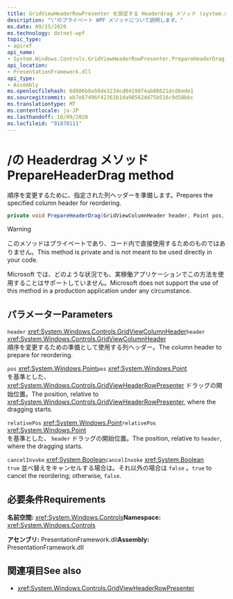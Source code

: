 ```yaml
---
title: GridViewHeaderRowPresenter を設定する Headerdrag メソッド (system.string)
description: "\"のプライベート WPF メソッドについて説明します。"
ms.date: 09/25/2020
ms.technology: dotnet-wpf
topic_type:
- apiref
api_name:
- System.Windows.Controls.GridViewHeaderRowPresenter.PrepareHeaderDrag
api_location:
- PresentationFramework.dll
api_type:
- Assembly
ms.openlocfilehash: 6d806b8a50de3234cd04198f4ab86621dcd6ede1
ms.sourcegitcommit: eb7e87496f42361b1da98562dd75b516c9d58bbc
ms.translationtype: MT
ms.contentlocale: ja-JP
ms.lasthandoff: 10/09/2020
ms.locfileid: "91878111"
---
```

# <a name="prepareheaderdrag-method"></a><span data-ttu-id="f329c-103">/の Headerdrag メソッド</span><span class="sxs-lookup"><span data-stu-id="f329c-103">PrepareHeaderDrag method</span></span>

<span data-ttu-id="f329c-104">順序を変更するために、指定された列ヘッダーを準備します。</span><span class="sxs-lookup"><span data-stu-id="f329c-104">Prepares the specified column header for reordering.</span></span>

```csharp
private void PrepareHeaderDrag(GridViewColumnHeader header, Point pos, Point relativePos, bool cancelInvoke)
```

> [!WARNING]
> <span data-ttu-id="f329c-105">このメソッドはプライベートであり、コード内で直接使用するためのものではありません。</span><span class="sxs-lookup"><span data-stu-id="f329c-105">This method is private and is not meant to be used directly in your code.</span></span>
>
> <span data-ttu-id="f329c-106">Microsoft では、どのような状況でも、実稼働アプリケーションでこの方法を使用することはサポートしていません。</span><span class="sxs-lookup"><span data-stu-id="f329c-106">Microsoft does not support the use of this method in a production application under any circumstance.</span></span>

## <a name="parameters"></a><span data-ttu-id="f329c-107">パラメーター</span><span class="sxs-lookup"><span data-stu-id="f329c-107">Parameters</span></span>

<span data-ttu-id="f329c-108">`header` <xref:System.Windows.Controls.GridViewColumnHeader></span><span class="sxs-lookup"><span data-stu-id="f329c-108">`header` <xref:System.Windows.Controls.GridViewColumnHeader></span></span>\
<span data-ttu-id="f329c-109">順序を変更するための準備として使用する列ヘッダー。</span><span class="sxs-lookup"><span data-stu-id="f329c-109">The column header to prepare for reordering.</span></span>

<span data-ttu-id="f329c-110">`pos` <xref:System.Windows.Point></span><span class="sxs-lookup"><span data-stu-id="f329c-110">`pos` <xref:System.Windows.Point></span></span>\
<span data-ttu-id="f329c-111">を基準とした、 <xref:System.Windows.Controls.GridViewHeaderRowPresenter> ドラッグの開始位置。</span><span class="sxs-lookup"><span data-stu-id="f329c-111">The position, relative to <xref:System.Windows.Controls.GridViewHeaderRowPresenter>, where the dragging starts.</span></span>

<span data-ttu-id="f329c-112">`relativePos` <xref:System.Windows.Point></span><span class="sxs-lookup"><span data-stu-id="f329c-112">`relativePos` <xref:System.Windows.Point></span></span>\
<span data-ttu-id="f329c-113">を基準とした、 `header` ドラッグの開始位置。</span><span class="sxs-lookup"><span data-stu-id="f329c-113">The position, relative to `header`, where the dragging starts.</span></span>

<span data-ttu-id="f329c-114">`cancelInvoke` <xref:System.Boolean></span><span class="sxs-lookup"><span data-stu-id="f329c-114">`cancelInvoke` <xref:System.Boolean></span></span>\
<span data-ttu-id="f329c-115">`true` 並べ替えをキャンセルする場合は。それ以外の場合は `false` 。</span><span class="sxs-lookup"><span data-stu-id="f329c-115">`true` to cancel the reordering; otherwise, `false`.</span></span>

## <a name="requirements"></a><span data-ttu-id="f329c-116">必要条件</span><span class="sxs-lookup"><span data-stu-id="f329c-116">Requirements</span></span>

<span data-ttu-id="f329c-117">**名前空間:** <xref:System.Windows.Controls></span><span class="sxs-lookup"><span data-stu-id="f329c-117">**Namespace:** <xref:System.Windows.Controls></span></span>

<span data-ttu-id="f329c-118">**アセンブリ:** PresentationFramework.dll</span><span class="sxs-lookup"><span data-stu-id="f329c-118">**Assembly:** PresentationFramework.dll</span></span>

## <a name="see-also"></a><span data-ttu-id="f329c-119">関連項目</span><span class="sxs-lookup"><span data-stu-id="f329c-119">See also</span></span>

- <xref:System.Windows.Controls.GridViewHeaderRowPresenter>
